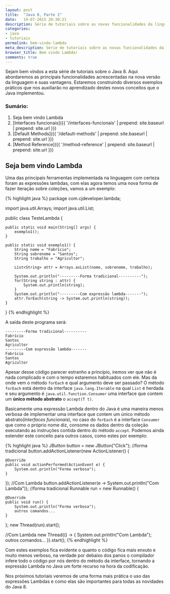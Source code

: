 ```yaml
---
layout: post
title:  "Java 8, Parte 1"
date:   19-07-2015 20:30:21  
description: Série de tutoriais sobre as novas funcionalidades da linguagem de programação Java, nesta primeira parte iremos entender como funcionam as expressões Lambdas.
categories:
- java
- tutoriais
permalink: bem-vindo-lambda
meta_description: Série de tutoriais sobre as novas funcionalidades da linguagem de programação Java, nesta primeira parte iremos entender como funcionam as expressões Lambdas.
browser_title: Bem vindo Lambda!
comments: true
---
```

Sejam bem vindos a esta série de tutoriais sobre o Java 8. Aqui abordaremos as principais funcionalidades acrescentadas na nova versão da linguagem e suas vantagens. Estaremos construindo diversos exemplos práticos que nos auxiliarão no aprendizado destes novos conceitos que o Java implementou.

### Sumário:

1. Seja bem vindo Lambda
2. [Interfaces funcionais]({{ '/interfaces-funcionais' | prepend: site.baseurl | prepend: site.url }})
3. [Default Methods]({{ '/default-methods' | prepend: site.baseurl | prepend: site.url }})
4. [Method Reference]({{ '/method-reference' | prepend: site.baseurl | prepend: site.url }})

## Seja bem vindo Lambda

Uma das principais ferramentas implementada na linguagem com certeza foram as expressões lambdas, com elas agora temos uma nova forma de fazer iteração sobre coleções, vamos a um exemplo:

{% highlight java %}
package com.cjdeveloper.lambda;

import java.util.Arrays;
import java.util.List;

public class TesteLambda {

	public static void main(String[] args) {
		exemplo1();
	}

	public static void exemplo1() {
		String nome = "Fabrício";
		String sobrenome = "Santos";
		String trabalho = "Agricultor";

		List<String> attr = Arrays.asList(nome, sobrenome, trabalho);

		System.out.println("---------Forma tradicional----------");
		for(String string : attr) {
			System.out.println(string);
		}
		System.out.println("---------Com expressão lambda-------");
		attr.forEach(string -> System.out.println(string));
	}

}
{% endhighlight %}

A saída deste programa será:


	---------Forma tradicional----------
	Fabrício
	Santos
	Agricultor
	---------Com expressão lambda-------
	Fabrício
	Santos
	Agricultor


Apesar desse código parecer estranho a princípio, iremos ver que não é nada complicado e com o tempo estaremos habituados com ele. Mas da onde vem o método `forEach` e qual argumento deve ser passado? O método `forEach` está dentro da interface `java.lang.Iterable` na qual `List` é herdada e seu argumento é `java.util.function.Consumer` uma interface que contem um **único método abstrato** o `accept(T t)`.

Basicamente uma expressão Lambda dentro do Java é uma maneira menos verbosa de implementar uma interface que contem um único método abstrato(*Interfaces funcionais*), no caso do `forEach` é a interface `Consumer` que como o próprio nome diz, consome os dados dentro da coleção executando as instruções contida dentro do método `accept`. Podemos ainda estender este conceito para outros casos, como estes por exemplo:

{% highlight java %}
JButton button = new JButton("Click");
//forma tradicional
button.addActionListener(new ActionListener() {

	@Override
	public void actionPerformed(ActionEvent e) {
		System.out.println("Forma verbosa");
	}
});
//Com Lambda
button.addActionListener(e -> System.out.println("Com Lambda"));
//forma tradicional
Runnable run = new Runnable() {

	@Override
	public void run() {
		System.out.println("Forma verbosa");
		outros comandos...
	}
};
new Thread(run).start();

//Com Lambda
new Thread(() -> {
	System.out.println("Com Lambda");
	outros comandos...
}).start();
{% endhighlight %}

Com estes exemplos fica evidente o quanto o código fica mais enxuto e muito menos verboso, na verdade por debaixo dos panos o compilador infere todo o código por nós dentro do método da interface, tornando a expressão Lambda no Java um forte recurso na hora da codificação.

Nos próximos tutoriais veremos de uma forma mais prática o uso das expressões Lambdas e como elas são importantes para todas as novidades do Java 8.
